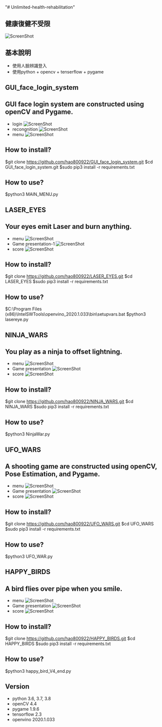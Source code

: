 "# Unlimited-health-rehabilitation" 
## 健康復健不受限
![ScreenShot](https://github.com/henry355212/Unlimited-health-rehabilitation/blob/master/githubimg/login_01.jpg)

## 基本說明
- 使用人臉辨識登入
- 使用python + opencv + tenserflow + pygame

## GUI_face_login_system
## GUI face login system are constructed using openCV and Pygame.
- login
![ScreenShot](https://github.com/henry355212/Unlimited-health-rehabilitation/blob/master/githubimg/login_01.jpg)
- recongnition
![ScreenShot](https://github.com/henry355212/Unlimited-health-rehabilitation/blob/master/githubimg/login_02.jpg)
- menu
![ScreenShot](https://github.com/henry355212/Unlimited-health-rehabilitation/blob/master/githubimg/login_03.jpg)
## How to install?
$git clone https://github.com/hao800922/GUI_face_login_system.git
$cd GUI_face_login_system.git
$sudo pip3 install -r requirements.txt
## How to use?
$python3 MAIN_MENU.py

## LASER_EYES
## Your eyes emit Laser and burn anything.
- menu
![ScreenShot](https://github.com/henry355212/Unlimited-health-rehabilitation/blob/master/githubimg/LASER_01.jpg)
- Game presentation-1
![ScreenShot](https://github.com/henry355212/Unlimited-health-rehabilitation/blob/master/githubimg/LASER_02.jpg)
- score
![ScreenShot](https://github.com/henry355212/Unlimited-health-rehabilitation/blob/master/githubimg/LASER_04.jpg)
## How to install?
$git clone https://github.com/hao800922/LASER_EYES.git
$cd LASER_EYES
$sudo pip3 install -r requirements.txt
## How to use?
$C:\Program Files (x86)\IntelSWTools\openvino_2020.1.033\bin\setupvars.bat
$python3 lasereye.py

## NINJA_WARS
## You play as a ninja to offset lightning.
- menu
![ScreenShot](https://github.com/henry355212/Unlimited-health-rehabilitation/blob/master/githubimg/NINJA_01.jpg)
- Game presentation
![ScreenShot](https://github.com/henry355212/Unlimited-health-rehabilitation/blob/master/githubimg/NINJA_02.jpg)
- score
![ScreenShot](https://github.com/henry355212/Unlimited-health-rehabilitation/blob/master/githubimg/NINJA_03.jpg)
## How to install?
$git clone https://github.com/hao800922/NINJA_WARS.git
$cd NINJA_WARS
$sudo pip3 install -r requirements.txt
## How to use?
$python3 NinjaWar.py


## UFO_WARS
## A shooting game are constructed using openCV, Pose Estimation, and Pygame.
- menu
![ScreenShot](https://github.com/henry355212/Unlimited-health-rehabilitation/blob/master/githubimg/UFO_0.jpg)
- Game presentation
![ScreenShot](https://github.com/henry355212/Unlimited-health-rehabilitation/blob/master/githubimg/UFO_1.jpg)
- score
![ScreenShot](https://github.com/henry355212/Unlimited-health-rehabilitation/blob/master/githubimg/UFO_4.jpg)
## How to install?
$git clone https://github.com/hao800922/UFO_WARS.git
$cd UFO_WARS
$sudo pip3 install -r requirements.txt
## How to use?
$python3 UFO_WAR.py

## HAPPY_BIRDS
## A bird flies over pipe when you smile.
- menu
![ScreenShot](https://github.com/henry355212/Unlimited-health-rehabilitation/blob/master/githubimg/HAPPY_01.jpg)
- Game presentation
![ScreenShot](https://github.com/henry355212/Unlimited-health-rehabilitation/blob/master/githubimg/HAPPY_02.jpg)
- score
![ScreenShot](https://github.com/henry355212/Unlimited-health-rehabilitation/blob/master/githubimg/HAPPY_03.jpg)
## How to install?
$git clone https://github.com/hao800922/HAPPY_BIRDS.git
$cd HAPPY_BIRDS
$sudo pip3 install -r requirements.txt
## How to use?
$python3 happy_bird_V4_end.py


## Version
- python 3.6, 3.7, 3.8
- openCV 4.4
- pygame 1.9.6
- tensorflow 2.3
- openvino 2020.1.033


